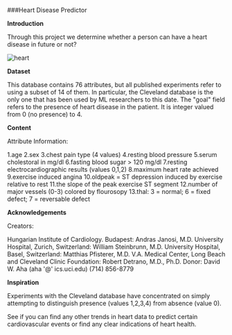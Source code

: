 ###Heart Disease Predictor

**Introduction**

Through this project we determine whether a person can have a heart disease in future or not?

![heart](https://user-images.githubusercontent.com/61904667/97218162-54f61200-17ee-11eb-8167-c95f3b28abac.png)

**Dataset**

This database contains 76 attributes, but all published experiments refer to using a subset of 14 of them. In particular, the Cleveland database is the only one that has been used by ML researchers to
this date. The "goal" field refers to the presence of heart disease in the patient. It is integer valued from 0 (no presence) to 4.

**Content**

Attribute Information:

1.age
2.sex
3.chest pain type (4 values)
4.resting blood pressure
5.serum cholestoral in mg/dl
6.fasting blood sugar > 120 mg/dl
7.resting electrocardiographic results (values 0,1,2)
8.maximum heart rate achieved
9.exercise induced angina
10.oldpeak = ST depression induced by exercise relative to rest
11.the slope of the peak exercise ST segment
12.number of major vessels (0-3) colored by flourosopy
13.thal: 3 = normal; 6 = fixed defect; 7 = reversable defect


**Acknowledgements**

Creators:

Hungarian Institute of Cardiology. Budapest: Andras Janosi, M.D.
University Hospital, Zurich, Switzerland: William Steinbrunn, M.D.
University Hospital, Basel, Switzerland: Matthias Pfisterer, M.D.
V.A. Medical Center, Long Beach and Cleveland Clinic Foundation: Robert Detrano, M.D., Ph.D.
Donor:
David W. Aha (aha '@' ics.uci.edu) (714) 856-8779

**Inspiration**

Experiments with the Cleveland database have concentrated on simply attempting to distinguish presence (values 1,2,3,4) from absence (value 0).

See if you can find any other trends in heart data to predict certain cardiovascular events or find any clear indications of heart health.
